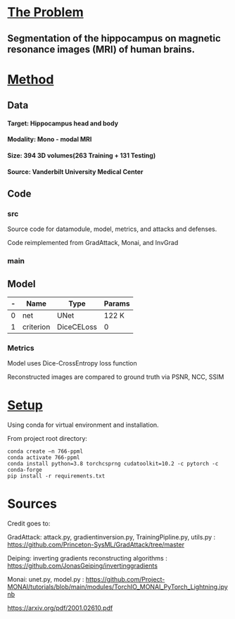 # <ins>The Problem<ins>
## Segmentation of the hippocampus on magnetic resonance images (MRI) of human brains.


# <ins>Method<ins>
## Data
#### Target:  Hippocampus head and body
####  Modality: Mono - modal MRI
#### Size: 394 3D volumes(263 Training + 131 Testing)
#### Source: Vanderbilt University Medical Center

## Code
### src

Source code for datamodule, model, metrics, and attacks and defenses.

Code reimplemented from GradAttack, Monai, and InvGrad

### main


## Model

-| Name      | Type       | Params |
--- |-----------|------------|-------- 
0 | net       | UNet       | 122 K    
1 | criterion | DiceCELoss | 0    

### Metrics
Model uses Dice-CrossEntropy loss function

Reconstructed images are compared to ground truth via PSNR, NCC, SSIM

# <ins>Setup<ins>

Using conda for virtual environment and installation.

From project root directory:
```console
conda create –n 766-ppml
conda activate 766-ppml
conda install python=3.8 torchcsprng cudatoolkit=10.2 -c pytorch -c conda-forge
pip install -r requirements.txt
```


# Sources
Credit goes to:

GradAttack: attack.py, gradientinversion.py, TrainingPipline.py, utils.py
: https://github.com/Princeton-SysML/GradAttack/tree/master

Deiping: inverting gradients reconstructing algorithms
: https://github.com/JonasGeiping/invertinggradients

Monai: unet.py, model.py
: https://github.com/Project-MONAI/tutorials/blob/main/modules/TorchIO_MONAI_PyTorch_Lightning.ipynb

https://arxiv.org/pdf/2001.02610.pdf
